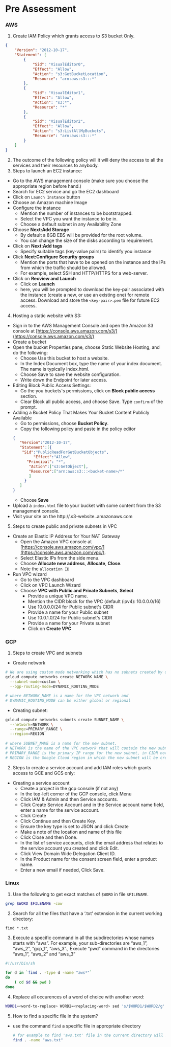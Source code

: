 # Pre Assessment

### AWS

1. Create IAM Policy which grants access to S3 bucket Only.
```json
{
    "Version": "2012-10-17",
    "Statement": [
        {
            "Sid": "VisualEditor0",
            "Effect": "Allow",
            "Action": "s3:GetBucketLocation",
            "Resource": "arn:aws:s3:::*"
        },
        {
            "Sid": "VisualEditor1",
            "Effect": "Allow",
            "Action": "s3:*",
            "Resource": "*"
        },
        {
            "Sid": "VisualEditor2",
            "Effect": "Allow",
            "Action": "s3:ListAllMyBuckets",
            "Resource": "arn:aws:s3:::*"
        }
    ]
}
```
2. The outcome of the following policy will it will deny the access to all the services and their resources to anybody.
3. Steps to launch an EC2 instance:
  - Go to the AWS management console (make sure you choose the appropriate region before hand.)
  - Search for EC2 service and go the EC2 dashboard
  - Click on `Launch Instance` button
  - Choose an Amazon machine Image
  - Configure the instance
    - Mention the number of instances to be bootstrapped.
    - Select the VPC you want the instance to be in.
    - Choose a default subnet in any Availability Zone
  - Choose **Next:Add Storage**
    - By default a 8GB EBS will be provided for the root volume.
    - You can change the size of the disks according to requirement.
  - Click on **Next:Add tags**
    - Specify suitable tags (key-value pairs) to identify you instance
  - Click **Next:Configure Security groups**
    - Mention the ports that have to be opened on the instance and the IPs from which the traffic should be allowed.
    - For example, select SSH and HTTP/HTTPS for a web-server.
  - Click on **Recview and Launch**
    - Click on **Launch**
    - here, you will be prompted to download the key-pair associated with the instance (create a new, or use an existing one) for remote access. Download and store the `<key-pair>.pem` file for future EC2 access.

4. Hosting a static website with S3:
  - Sign in to the AWS Management Console and open the Amazon S3 console at [https://console.aws.amazon.com/s3/](https://console.aws.amazon.com/s3/)
  - Create a bucket
  - Open the bucket Properties pane, choose Static Website Hosting, and do the following:
    - Choose Use this bucket to host a website.
    - In the Index Document box, type the name of your index document. The name is typically index.html.
    - Choose Save to save the website configuration.
    - Write down the Endpoint for later access.
  - Editing Block Public Access Settings:
    - Go the you buckets's permissions, click on **Block public access** section.
    - Clear Block all public access, and choose Save. Type `confirm` of the prompt.
  - Adding a Bucket Policy That Makes Your Bucket Content Publicly Available
    - Go to permissions, choose **Bucket Policy**.
    - Copy the following policy and paste in the policy editor
    ```json
    {
       "Version":"2012-10-17",
       "Statement":[{
        "Sid":"PublicReadForGetBucketObjects",
             "Effect":"Allow",
          "Principal": "*",
           "Action":["s3:GetObject"],
           "Resource":["arn:aws:s3:::<bucket-name>/*"
           ]
         }
       ]
    }
    ```
    - Choose **Save**
  - Upload a `index.html` file to your bucket with some content from the S3 management console.
  - Visit your site on the  http://<bucket-name>.s3-website.<region-name>.amazonaws.com

5. Steps to create public and private subnets in VPC
  - Create an Elastic IP Address for Your NAT Gateway
    - Open the Amazon VPC console at [https://console.aws.amazon.com/vpc/](https://console.aws.amazon.com/vpc/).
    - Select Elastic IPs from the side menu.
    - Choose **Allocate new address**, **Allocate**, **Close**.
    - Note the `allocation ID`
  - Run VPC wizard
    - Go to the VPC dashboard
    - Click on VPC Launch Wizard
    - Choose **VPC with Public and Private Subnets**, **Select**
      - Provide a unique VPC name.
      - Mention the CIDR block for the VPC (default (ipv4): 10.0.0.0/16)
      - Use 10.0.0.0/24 for Public subnet's CIDR
      - Provide a name for your Public subnet
      - Use 10.0.1.0/24 for Public subnet's CIDR
      - Provide a name for your Private subnet
      - Click on **Create VPC**      

### GCP

1. Steps to create VPC and subnets
  - Create network
  ```bash
  # We are using custom mode networking which has no subnets created by default
  gcloud compute networks create NETWORK_NAME \
    --subnet-mode=custom \
    --bgp-routing-mode=DYNAMIC_ROUTING_MODE  
  
  # where NETWORK_NAME is a name for the VPC network and
  # DYNAMIC_ROUTING_MODE can be either global or regional
  ```
  - Creating subnet:
  ```bash
  gcloud compute networks subnets create SUBNET_NAME \
    --network=NETWORK \
    --range=PRIMARY_RANGE \
    --region=REGION
    
  # where SUBNET_NAME is a name for the new subnet.
  # NETWORK is the name of the VPC network that will contain the new subnet.
  # PRIMARY_RANGE is the primary IP range for the new subnet, in CIDR notation.
  # REGION is the Google Cloud region in which the new subnet will be created.
  ```
2. Steps to create a service account and add IAM roles which grants access to GCE and GCS only:
  - Creating a service account
    - Create a project in the gcp console (if not any)
    - In the top-left corner of the GCP console, click Menu
    - Click IAM & Admin and then Service accounts.
    - Click Create Service Account and in the Service account name field, enter a name for the service account.
    - Click Create
    - Click Continue and then Create Key.
    - Ensure the key type is set to JSON and click Create
    - Make a note of the location and name of this file
    - Click Close and then Done.
    - In the list of service accounts, click the email address that relates to the service account you created and click Edit.
    - Click View Domain Wide Delegation Client ID.
    - In the Product name for the consent screen field, enter a product name.
    - Enter a new email if needed, Click Save.
  


### Linux

1. Use the following to get exact matches of `$WORD` in file `$FILENAME`.
```bash
grep $WORD $FILENAME -cow
```
2. Search for all the files that have a ‘.txt’ extension in the current working directory:
```
find *.txt
```
3. Execute a specific command in all the subdirectories whose names starts with “aws”. For example, your sub-directories are “aws_1”, “aws_2”, “gcp_1”, “aws_3”., Execute “pwd” command in the directories “aws_1”, “aws_2” and “aws_3”
```bash
#!/usr/bin/sh
 
for d in `find . -type d -name "aws*"`
do
    ( cd $d && pwd )
done
```

4. Replace all occurences of a word of choice with another word:
```bash
WORD1=<word-to-replace> WORD2=<replacing-word> sed 's/$WORD1/$WORD2/g' <input-file>.txt > <output-file>.txt
```

5. How to find a specific file in the system?
  - use the command `find` a specific file in appropriate directory
    ```bash
    # for example to find 'aws.txt' file in the current directory will be:
    find . -name "aws.txt"
    ```
